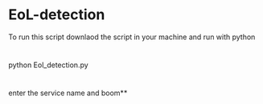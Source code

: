 # EoL-detection

To run this script downlaod the script in your machine and run with python
#
python Eol_detection.py
#
enter the service name and boom**

